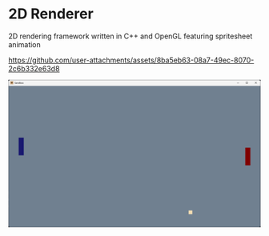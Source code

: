 # 2D Renderer

2D rendering framework written in C++ and OpenGL featuring spritesheet animation

https://github.com/user-attachments/assets/8ba5eb63-08a7-49ec-8070-2c6b332e63d8

![Pong](https://github.com/nithinrjohn/2D-renderer/blob/main/examples/pong_example.png)
